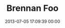 ---
title: "Brennan Foo"
date: 2013-07-05 17:09:39 00:00
permalink: /bfoo
twitter: ""
likes: [1896,1987,1998,111,2007]
id: 2039
gravatar: "http://www.gravatar.com/avatar/8a4f2db1d6c88a8b81d61afd32480875"
---